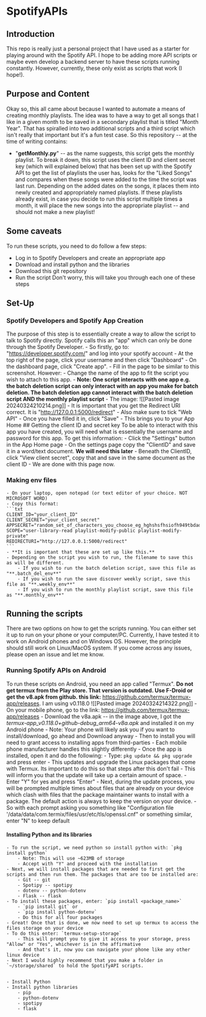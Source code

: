 # SpotifyAPIs

## Introduction

This repo is really just a personal project that I have used as a starter for playing around with the Spotify API. I hope to be adding more API scripts or maybe even develop a backend server to have these scripts running constantly. However, currently, these only exist as scripts that work (I hope!).

## Purpose and Content

Okay so, this all came about because I wanted to automate a means of creating monthly playlists. The idea was to have a way to get all songs that I like in a given month to be saved in a secondary playlist that is titled "Month Year". That has spiralled into two additional scripts and a third script which isn't really that important but it's a fun test case. So this repository -- at the time of writing contains:

- "**getMonthly.py**" -- as the name suggests, this script gets the monthly playlist. To break it down, this script uses the client ID and client secret key (which will explained below) that has been set up with the Spotify API to get the list of playlists the user has, looks for the "Liked Songs" and compares when these songs were added to the time the script was last run. Depending on the added dates on the songs, it places them into newly created and appropriately named playlists. If these playlists already exist, in case you decide to run this script multiple times a month, it will place the new songs into the appropriate playlist -- and should not make a new playlist!

## Some caveats

To run these scripts, you need to do follow a few steps:
- Log in to Spotify Developers and create an appropriate app
- Download and install python and the libraries
- Download this git repository
- Run the script
Don't worry, this will take you through each one of these steps

## Set-Up

### Spotify Developers and Spotify App Creation

The purpose of this step is to essentially create a way to allow the script to talk to Spotify directly. Spotify calls this an "app" which can only be done through the Spotify Developer.
    - So firstly, go to: "https://developer.spotify.com/" and log into your spotify account
    - At the top right of the page, click your username and then click "Dashboard"
    - On the dashboard page, click "Create app". 
    - Fill in the page to be similar to this screenshot. However:
        - Change the name of the app to fit the script you wish to attach to this app. 
        - **Note: One script interacts with one app e.g. the batch deletion script can only interact with an app you make for batch deletion. The batch deletion app cannot interact with the batch deletion script AND the monthly playlist script**
        - The image: ![[Pasted image 20240324210214.png]]
        - It is important that you get the Redirect URI correct. It is "http://127.0.0.1:5000/redirect"
        - Also make sure to tick "Web API"
        - Once you have filled it in, click "Save"
        - This brings you to your App Home
    ## Getting the client ID and secret key
    To be able to interact with this app you have created, you will need what is essentially the username and password for this app. To get this information:
    - Click the "Settings" button in the App Home page
    - On the settings page copy the "ClientID" and save it in a word/text document. **We will need this later**
    - Beneath the ClientID, click "View client secret", copy that and save in the same document as the client ID
    - We are done with this page now. 

### Making env files

    - On your laptop, open notepad (or text editor of your choice. NOT MICROSOFT WORD)
    - Copy this format:
    ```txt
    CLIENT_ID="your_client_ID"
    CLIENT_SECRET="your_client_secret"
    APPSECRET="random_set_of_characters_you_choose_eg_hghshsfhsiofh949tbdadsfih"
    SCOPE="user-library-read playlist-modify-public playlist-modify-private"
    REDIRECTURI="http://127.0.0.1:5000/redirect"
    ```
    - **It is important that these are set up like this.**
    - Depending on the script you wish to run, the filename to save this as will be different. 
        - If you wish to run the batch deletion script, save this file as "**.batch_del_env**" 
        - If you wish to run the save discover weekly script, save this file as "**.weekly_env**" 
        - If you wish to run the monthly playlist script, save this file as "**.monthly_env**" 

## Running the scripts

There are two options on how to get the scripts running. You can either set it up to run on your phone or your computer/PC. Currently, I have tested it to work on Android phones and on Windows OS. However, the principle should still work on Linux/MacOS system. If you come across any issues, please open an issue and let me know.

### Running Spotify APIs on Android

To run these scripts on Android, you need an app called "Termux". **Do not get termux from the Play store. That version is outdated. Use F-Droid or get the v8.apk from github. this link:** https://github.com/termux/termux-app/releases. I am using v0.118.0 ![[Pasted image 20240324214322.png]]
    - On your mobile phone, go to the link: https://github.com/termux/termux-app/releases
    - Download the v8a.apk -- in the image above, I got the *termux-app_v0.118.0+github-debug_arm64-v8a.apk* and installed it on my Android phone
        - Note: Your phone will likely ask you if you want to install/download, go ahead and Download anyway
        - Then to install you will need to grant access to installing apps from third-parties
        - Each mobile phone manufacturer handles this slightly differently
    - Once the app is installed, open it  and do the following:
        - Type: `pkg update && pkg upgrade` and press enter
            - This updates and upgrade the Linux packages that come with Termux. Its important to do this so that steps after this don't fail
        - This will inform you that the update will take up a certain amount of space.
        - Enter "Y" for yes and press "Enter"
        - Next, during the update process, you will be prompted multiple times about files that are already on your device which clash with files that the package maintainer wants to install with a package. The default action is always to keep the version on your device. 
        - So with each prompt asking you something like "Configuration file '/data/data/com.termix/files/usr/etc/tls/openssl.cnf" or something similar, enter "N" to keep default

#### Installing Python and its libraries

    - To run the script, we need python so install python with: `pkg install python`
        - Note: This will use ~623MB of storage
        - Accept with "Y" and proceed with the installation
    - Next, we will install packages that are needed to first get the scripts and then run them. The packages that are too be installed are:
        - Git -- git
        - Spotipy -- spotipy
        - dotenv -- python-dotenv
        - Flask -- flask
    - To install these packages, enter: `pip install <package_name>`
        - `pip install git` or 
        - `pip install python-dotenv`
        - Do this for all four packages
    - Great! Once that is done, we now need to set up termux to access the files storage on your device
    - To do this enter: `termux-setup-storage`
        - This will prompt you to give it access to your storage, press "Allow" or "Yes", whichever is in the affirmative
        - And that's it, now you can navigate your phone like any other linux device
    - Next I would highly recommend that you make a folder in `~/storage/shared` to hold the SpotifyAPI scripts. 


    - Install Python
    - Install python libraries
        - pip
        - python-dotenv
        - spotipy
        - flask
